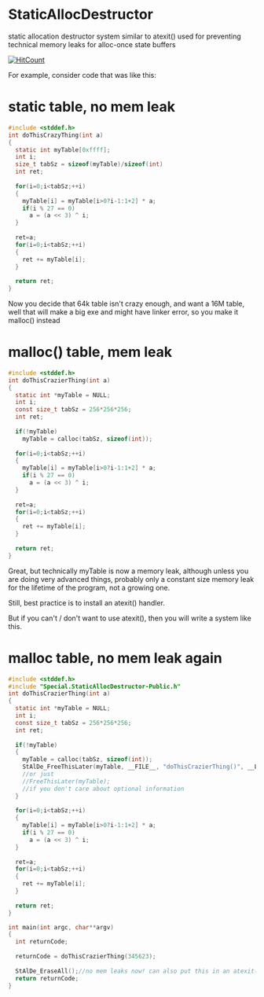 # StaticAllocDestructor
static allocation destructor system similar to atexit() used for preventing technical memory leaks for alloc-once state buffers

[![HitCount](http://hits.dwyl.io/me4tw/StaticAllocDestructor.svg)](http://hits.dwyl.io/me4tw/StaticAllocDestructor)

For example, consider code that was like this:

# static table, no mem leak
```C
#include <stddef.h>
int doThisCrazyThing(int a)
{
  static int myTable[0xffff];
  int i;
  size_t tabSz = sizeof(myTable)/sizeof(int)
  int ret;
  
  for(i=0;i<tabSz;++i)
  {
    myTable[i] = myTable[i>0?i-1:1+2] * a;
    if(i % 27 == 0)
      a = (a << 3) ^ i;
  }
  
  ret=a;
  for(i=0;i<tabSz;++i)
  {
    ret += myTable[i];
  }
  
  return ret;
}
```


Now you decide that 64k table isn't crazy enough,
and want a 16M table, well that will make a big
exe and might have linker error, so you make it malloc() instead

# malloc() table, mem leak
```C
#include <stddef.h>
int doThisCrazierThing(int a)
{
  static int *myTable = NULL;
  int i;
  const size_t tabSz = 256*256*256;
  int ret;
  
  if(!myTable)
    myTable = calloc(tabSz, sizeof(int));
  
  for(i=0;i<tabSz;++i)
  {
    myTable[i] = myTable[i>0?i-1:1+2] * a;
    if(i % 27 == 0)
      a = (a << 3) ^ i;
  }
  
  ret=a;
  for(i=0;i<tabSz;++i)
  {
    ret += myTable[i];
  }
  
  return ret;
}
```

Great, but technically myTable is now a memory leak, although unless you are doing very advanced things,
probably only a constant size memory leak for the lifetime of the program, not a growing one.

Still, best practice is to install an atexit() handler.

But if you can't / don't want to use atexit(), then you will write a system like this.

# malloc table, no mem leak again
```C
#include <stddef.h>
#include "Special.StaticAllocDestructor-Public.h"
int doThisCrazierThing(int a)
{
  static int *myTable = NULL;
  int i;
  const size_t tabSz = 256*256*256;
  int ret;
  
  if(!myTable)
  {
    myTable = calloc(tabSz, sizeof(int));
    StAlDe_FreeThisLater(myTable, __FILE__, "doThisCrazierThing()", __LINE__, tabSz);
    //or just
    //FreeThisLater(myTable);
    //if you don't care about optional information
  }
  
  for(i=0;i<tabSz;++i)
  {
    myTable[i] = myTable[i>0?i-1:1+2] * a;
    if(i % 27 == 0)
      a = (a << 3) ^ i;
  }
  
  ret=a;
  for(i=0;i<tabSz;++i)
  {
    ret += myTable[i];
  }
  
  return ret;
}

int main(int argc, char**argv)
{
  int returnCode;
  
  returnCode = doThisCrazierThing(345623);
  
  StAlDe_EraseAll();//no mem leaks now! can also put this in an atexit() func
  return returnCode;
}

```
